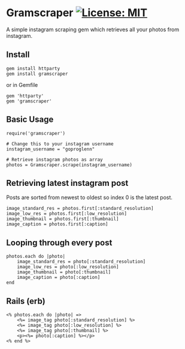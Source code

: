 # Gramscraper [![License: MIT](https://img.shields.io/badge/License-MIT-yellow.svg)](https://opensource.org/licenses/MIT)
A simple instagram scraping gem which retrieves all your photos from instagram.

## Install
```
gem install httparty
gem install gramscraper
```
or in Gemfile
```
gem 'httparty'
gem 'gramscraper'
```

## Basic Usage
```
require('gramscraper')

# Change this to your instagram username
instagram_username = "goproglenn"

# Retrieve instagram photos as array
photos = Gramscraper.scrape(instagram_username)
```

## Retrieving latest instagram post
Posts are sorted from newest to oldest so index 0 is the latest post.
```
image_standard_res = photos.first[:standard_resolution]
image_low_res = photos.first[:low_resolution]
image_thumbnail = photos.first[:thumbnail]
image_caption = photos.first[:caption]
```

## Looping through every post
```
photos.each do |photo|
    image_standard_res = photo[:standard_resolution]
    image_low_res = photo[:low_resolution]
    image_thumbnail = photo[:thumbnail]
    image_caption = photo[:caption]
end
```

## Rails (erb)
```
<% photos.each do |photo| =>
    <%= image_tag photo[:standard_resolution] %>
    <%= image_tag photo[:low_resolution] %>
    <%= image_tag photo[:thumbnail] %>
    <p><%= photo[:caption] %></p>
<% end %>
```